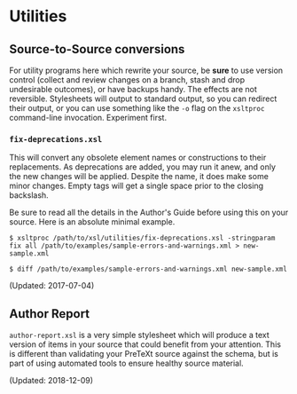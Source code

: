 # Utilities

## Source-to-Source conversions

For utility programs here which rewrite your source, be **sure** to use version control (collect and review changes on a branch, stash and drop undesirable outcomes), or have backups handy.  The effects are not reversible.  Stylesheets will output to standard output, so you can redirect their output, or you can use something like the `-o` flag on the `xsltproc` command-line invocation.  Experiment first.

### `fix-deprecations.xsl`
This will convert any obsolete element names or constructions to their replacements.  As deprecations are added, you may run it anew, and only the new changes will be applied.  Despite the name, it does make some minor changes.  Empty tags will get a single space prior to the closing backslash.

Be sure to read all the details in the Author's Guide before using this on your source.  Here is an absolute minimal example.
```
$ xsltproc /path/to/xsl/utilities/fix-deprecations.xsl -stringparam fix all /path/to/examples/sample-errors-and-warnings.xml > new-sample.xml

$ diff /path/to/examples/sample-errors-and-warnings.xml new-sample.xml
```
(Updated: 2017-07-04)


## Author Report

`author-report.xsl` is a very simple stylesheet which will produce a text version of items in your source that could benefit from your attention.  This is different than validating your PreTeXt source against the schema, but is part of using automated tools to ensure healthy source material.

(Updated: 2018-12-09)
